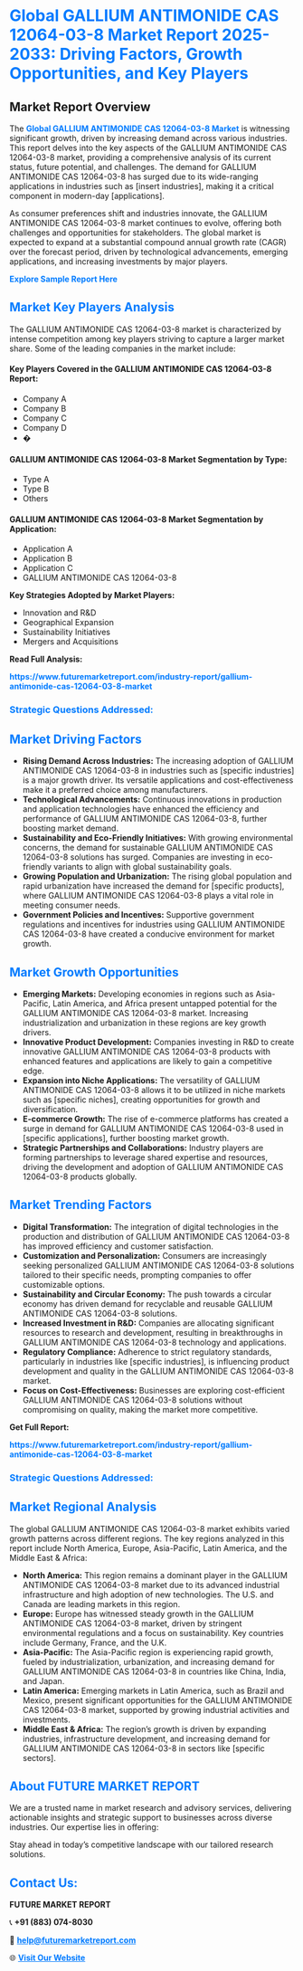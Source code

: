 <h1 style="color: #007BFF;">Global GALLIUM ANTIMONIDE CAS 12064-03-8 Market Report 2025-2033: Driving Factors, Growth Opportunities, and Key Players</h1>

<section id="overview">
<h2>Market Report Overview</h2>
<p>The <a href="https://www.futuremarketreport.com/industry-report/gallium-antimonide-cas-12064-03-8-market" style="color: #007BFF; text-decoration: none;"><strong>Global GALLIUM ANTIMONIDE CAS 12064-03-8 Market</strong></a> is witnessing significant growth, driven by increasing demand across various industries. This report delves into the key aspects of the GALLIUM ANTIMONIDE CAS 12064-03-8 market, providing a comprehensive analysis of its current status, future potential, and challenges. The demand for GALLIUM ANTIMONIDE CAS 12064-03-8 has surged due to its wide-ranging applications in industries such as [insert industries], making it a critical component in modern-day [applications].</p>
<p>As consumer preferences shift and industries innovate, the GALLIUM ANTIMONIDE CAS 12064-03-8 market continues to evolve, offering both challenges and opportunities for stakeholders. The global market is expected to expand at a substantial compound annual growth rate (CAGR) over the forecast period, driven by technological advancements, emerging applications, and increasing investments by major players.</p>
</section>

<section id="overview">
<p><a href="https://www.futuremarketreport.com/request-sample/reportId=111042" style="color: #007BFF; text-decoration: none;"><strong>Explore Sample Report Here</strong></a></p>
</section>

<section id="key-players">
<h2 style="color: #007BFF;">Market Key Players Analysis</h2>
<p>The GALLIUM ANTIMONIDE CAS 12064-03-8 market is characterized by intense competition among key players striving to capture a larger market share. Some of the leading companies in the market include:</p>
<h4>Key Players Covered in the GALLIUM ANTIMONIDE CAS 12064-03-8 Report:</h4>
<ul><li>Company A</li><li>Company B</li><li>Company C</li><li>Company D</li><li>�</li></ul>
<h4>GALLIUM ANTIMONIDE CAS 12064-03-8 Market Segmentation by Type:</h4>
<ul><li>Type A</li><li>Type B</li><li>Others</li></ul>

<h4>GALLIUM ANTIMONIDE CAS 12064-03-8 Market Segmentation by Application:</h4>
<ul><li>Application A</li><li>Application B</li><li>Application C</li><li>GALLIUM ANTIMONIDE CAS 12064-03-8</li></ul>
<p><strong>Key Strategies Adopted by Market Players:</strong></p>
<ul>
<li>Innovation and R&D</li>
<li>Geographical Expansion</li>
<li>Sustainability Initiatives</li>
<li>Mergers and Acquisitions</li>
</ul>
</section>

<section>
<p><strong>Read Full Analysis: </strong></p><a href="https://www.futuremarketreport.com/industry-report/gallium-antimonide-cas-12064-03-8-market" style="color: #007BFF; text-decoration: none;"><strong>https://www.futuremarketreport.com/industry-report/gallium-antimonide-cas-12064-03-8-market</strong></a>
<h3 style="color: #007BFF;">Strategic Questions Addressed:</h3>
</section>

<section id="driving-factors">
<h2 style="color: #007BFF;">Market Driving Factors</h2>
<ul>
<li><strong>Rising Demand Across Industries:</strong> The increasing adoption of GALLIUM ANTIMONIDE CAS 12064-03-8 in industries such as [specific industries] is a major growth driver. Its versatile applications and cost-effectiveness make it a preferred choice among manufacturers.</li>
<li><strong>Technological Advancements:</strong> Continuous innovations in production and application technologies have enhanced the efficiency and performance of GALLIUM ANTIMONIDE CAS 12064-03-8, further boosting market demand.</li>
<li><strong>Sustainability and Eco-Friendly Initiatives:</strong> With growing environmental concerns, the demand for sustainable GALLIUM ANTIMONIDE CAS 12064-03-8 solutions has surged. Companies are investing in eco-friendly variants to align with global sustainability goals.</li>
<li><strong>Growing Population and Urbanization:</strong> The rising global population and rapid urbanization have increased the demand for [specific products], where GALLIUM ANTIMONIDE CAS 12064-03-8 plays a vital role in meeting consumer needs.</li>
<li><strong>Government Policies and Incentives:</strong> Supportive government regulations and incentives for industries using GALLIUM ANTIMONIDE CAS 12064-03-8 have created a conducive environment for market growth.</li>
</ul>
</section>

<section id="growth-opportunities">
<h2 style="color: #007BFF;">Market Growth Opportunities</h2>
<ul>
<li><strong>Emerging Markets:</strong> Developing economies in regions such as Asia-Pacific, Latin America, and Africa present untapped potential for the GALLIUM ANTIMONIDE CAS 12064-03-8 market. Increasing industrialization and urbanization in these regions are key growth drivers.</li>
<li><strong>Innovative Product Development:</strong> Companies investing in R&D to create innovative GALLIUM ANTIMONIDE CAS 12064-03-8 products with enhanced features and applications are likely to gain a competitive edge.</li>
<li><strong>Expansion into Niche Applications:</strong> The versatility of GALLIUM ANTIMONIDE CAS 12064-03-8 allows it to be utilized in niche markets such as [specific niches], creating opportunities for growth and diversification.</li>
<li><strong>E-commerce Growth:</strong> The rise of e-commerce platforms has created a surge in demand for GALLIUM ANTIMONIDE CAS 12064-03-8 used in [specific applications], further boosting market growth.</li>
<li><strong>Strategic Partnerships and Collaborations:</strong> Industry players are forming partnerships to leverage shared expertise and resources, driving the development and adoption of GALLIUM ANTIMONIDE CAS 12064-03-8 products globally.</li>
</ul>
</section>

<section id="trending-factors">
<h2 style="color: #007BFF;">Market Trending Factors</h2>
<ul>
<li><strong>Digital Transformation:</strong> The integration of digital technologies in the production and distribution of GALLIUM ANTIMONIDE CAS 12064-03-8 has improved efficiency and customer satisfaction.</li>
<li><strong>Customization and Personalization:</strong> Consumers are increasingly seeking personalized GALLIUM ANTIMONIDE CAS 12064-03-8 solutions tailored to their specific needs, prompting companies to offer customizable options.</li>
<li><strong>Sustainability and Circular Economy:</strong> The push towards a circular economy has driven demand for recyclable and reusable GALLIUM ANTIMONIDE CAS 12064-03-8 solutions.</li>
<li><strong>Increased Investment in R&D:</strong> Companies are allocating significant resources to research and development, resulting in breakthroughs in GALLIUM ANTIMONIDE CAS 12064-03-8 technology and applications.</li>
<li><strong>Regulatory Compliance:</strong> Adherence to strict regulatory standards, particularly in industries like [specific industries], is influencing product development and quality in the GALLIUM ANTIMONIDE CAS 12064-03-8 market.</li>
<li><strong>Focus on Cost-Effectiveness:</strong> Businesses are exploring cost-efficient GALLIUM ANTIMONIDE CAS 12064-03-8 solutions without compromising on quality, making the market more competitive.</li>
</ul>
</section>

<section>
<p><strong>Get Full Report: </strong></p><a href="https://www.futuremarketreport.com/industry-report/gallium-antimonide-cas-12064-03-8-market" style="color: #007BFF; text-decoration: none;"><strong>https://www.futuremarketreport.com/industry-report/gallium-antimonide-cas-12064-03-8-market</strong></a>
<h3 style="color: #007BFF;">Strategic Questions Addressed:</h3>
</section>


<section id="regional-analysis">
<h2 style="color: #007BFF;">Market Regional Analysis</h2>
<p>The global GALLIUM ANTIMONIDE CAS 12064-03-8 market exhibits varied growth patterns across different regions. The key regions analyzed in this report include North America, Europe, Asia-Pacific, Latin America, and the Middle East & Africa:</p>
<ul>
<li><strong>North America:</strong> This region remains a dominant player in the GALLIUM ANTIMONIDE CAS 12064-03-8 market due to its advanced industrial infrastructure and high adoption of new technologies. The U.S. and Canada are leading markets in this region.</li>
<li><strong>Europe:</strong> Europe has witnessed steady growth in the GALLIUM ANTIMONIDE CAS 12064-03-8 market, driven by stringent environmental regulations and a focus on sustainability. Key countries include Germany, France, and the U.K.</li>
<li><strong>Asia-Pacific:</strong> The Asia-Pacific region is experiencing rapid growth, fueled by industrialization, urbanization, and increasing demand for GALLIUM ANTIMONIDE CAS 12064-03-8 in countries like China, India, and Japan.</li>
<li><strong>Latin America:</strong> Emerging markets in Latin America, such as Brazil and Mexico, present significant opportunities for the GALLIUM ANTIMONIDE CAS 12064-03-8 market, supported by growing industrial activities and investments.</li>
<li><strong>Middle East & Africa:</strong> The region’s growth is driven by expanding industries, infrastructure development, and increasing demand for GALLIUM ANTIMONIDE CAS 12064-03-8 in sectors like [specific sectors].</li>
</ul>
</section>

<footer>
<h2 style="color: #007BFF;">About FUTURE MARKET REPORT</h2>
<p>We are a trusted name in market research and advisory services, delivering actionable insights and strategic support to businesses across diverse industries. Our expertise lies in offering:</p>

<p>Stay ahead in today’s competitive landscape with our tailored research solutions.</p>

<h2 style="color: #007BFF;">Contact Us:</h2>
<p><strong>FUTURE MARKET REPORT</strong></p>
<p>📞 <strong>+91 (883) 074-8030</strong></p>
<p>📧 <strong><a href="mailto:help@futuremarketreport.com" style="color: #007BFF;">help@futuremarketreport.com</a></strong></p>
<p>🌐 <strong><a href="https://www.futuremarketreport.com/" style="color: #007BFF;">Visit Our Website</a></strong></p>
</footer>